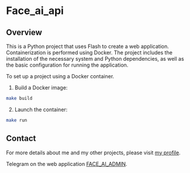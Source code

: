 ﻿# Face_ai_api

## Overview

This is a Python project that uses Flash to create a web application. Containerization is performed using Docker. The project includes the installation of the necessary system and Python dependencies, as well as the basic configuration for running the application.

To set up a project using a Docker container.


1. Build a Docker image:
```sh
make build
```
2. Launch the container:
```sh
make run
```
## Contact

For more details about me and my other projects, please visit [my profile](https://khusravkhon.github.io/resume).

Telegram on the web application [FACE_AI_ADMIN](https://admin-face-ia-five.vercel.app/).
